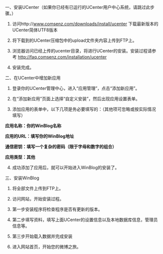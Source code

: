 一、安装UCenter（如果你已经有已运行的UCenter用户中心系统，请跳过此步骤。）

1. 访问http://www.comsenz.com/downloads/install/ucenter 下载最新版本的UCenter简体UTF8版本

2. 将下载到的UCenter压缩包中的upload文件夹内容上传到FTP上。

3. 浏览器访问已经上传的ucenter目录，将进行UCenter的安装。安装过程请参考 http://faq.comsenz.com/installation/ucenter

4. 安装完成。


二、在UCenter中增加新应用

1. 登录你的UCenter管理中心，进入“应用管理”，点击“添加新应用”。

2. 在“添加新应用”页面上选择“自定义安装”，然后出现应用设置表单。

3. 添加应用的表单中，以下几项是务必要填写的：（其他项可忽略或按实际情况填写）

**应用名称：你的WinBlog名称**

**应用的URL：填写你的WinBlog地址**

**通信密钥：填写一个复杂的密码（限于字母和数字的组合）**

**应用类型：其他**

4. 成功添加了应用后，就可以开始进入WinBlog的安装了。


三、安装WinBlog

1. 将全部文件上传到FTP上。

2. 访问网站，开始安装过程。

3. 第一步安装程序将检查程序是否有更新的版本。

4. 第二步填写资料，填写上面UCenter的设置信息以及本地数据库信息，管理员信息等。

5. 第三步开始载入数据并完成安装

6. 进入网站首页，开始您的微博之旅。